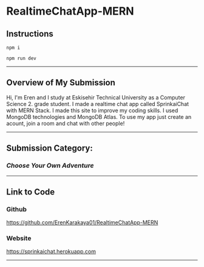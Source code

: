 # RealtimeChatApp-MERN

## Instructions
`npm i`

`npm run dev`

---

## Overview of My Submission

Hi, I'm Eren and I study at Eskisehir Technical University as a Computer Science 2. grade student. I made a realtime chat app called SprinkaiChat with MERN Stack. I made this site to improve my coding skills. I used MongoDB technologies and MongoDB Atlas. To use my app just create an acount, join a room and chat with other people!

---

## Submission Category: 

### _Choose Your Own Adventure_

---

## Link to Code

### Github
https://github.com/ErenKarakaya01/RealtimeChatApp-MERN


### Website
https://sprinkaichat.herokuapp.com

---
